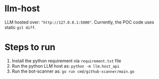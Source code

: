 # llm-host
LLM hosted over: `"http://127.0.0.1:5000"`. Currently, the POC code uses static `git diff`.

# Steps to run
1. Install the python requirement via `requirement.txt` file
2. Run the python LLM host as: `python -m llm.host_api`
3. Run the bot-scanner as: `go run cmd/github-scanner/main.go`
